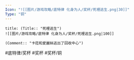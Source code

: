 ```yaml
---
Icon: "![[图片/游戏攻略/底特律 化身为人/奖杯/死裡逃生.png|30]]"
Type: "铜"
---
```

```ad-common-bronze-trophy
title: (Title:: "死裡逃生")
![[图片/游戏攻略/底特律 化身为人/奖杯/死裡逃生.png|100]]

(Comment:: "卡菈和愛麗絲逃出了回收中心")
```

#底特律/奖杯 #奖杯 #奖杯/铜
